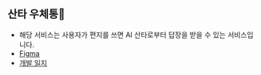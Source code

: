 ## 산타 우체통🎅

- 해당 서비스는 사용자가 편지를 쓰면 AI 산타로부터 답장을 받을 수 있는 서비스입니다.
- [Figma](https://www.figma.com/design/vmUugDyB9ebHL8VWxGXtRD/%ED%81%AC%EB%A6%AC%EC%8A%A4%EB%A7%88%EC%8A%A4-%EC%9A%B0%EC%B2%B4%ED%86%B5?node-id=116-3&t=mIY5tW3Rcl0nUqPs-1)
- [개발 일지](https://daily-crocodile-406.notion.site/1513665b58f280b28bcde2dafb84faa3?pvs=4)
